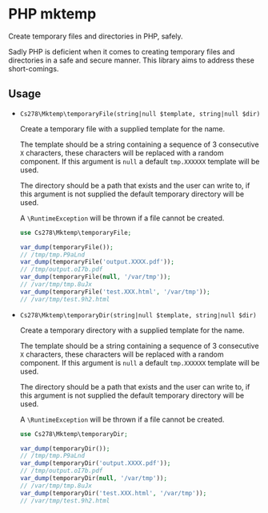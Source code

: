 PHP mktemp
==========

Create temporary files and directories in PHP, safely.

Sadly PHP is deficient when it comes to creating temporary files and directories
in a safe and secure manner. This library aims to address these short-comings.

Usage
-----

* `Cs278\Mktemp\temporaryFile(string|null $template, string|null $dir)`

  Create a temporary file with a supplied template for the name.

  The template should be a string containing a sequence of 3 consecutive `X`
  characters, these characters will be replaced with a random component. If this
  argument is `null` a default `tmp.XXXXXX` template will be used.

  The directory should be a path that exists and the user can write to, if this
  argument is not supplied the default temporary directory will be used.

  A `\RuntimeException` will be thrown if a file cannot be created.

  ```php
  use Cs278\Mktemp\temporaryFile;

  var_dump(temporaryFile());
  // /tmp/tmp.P9aLnd
  var_dump(temporaryFile('output.XXXX.pdf'));
  // /tmp/output.oI7b.pdf
  var_dump(temporaryFile(null, '/var/tmp'));
  // /var/tmp/tmp.8uJx
  var_dump(temporaryFile('test.XXX.html', '/var/tmp'));
  // /var/tmp/test.9h2.html
  ```

* `Cs278\Mktemp\temporaryDir(string|null $template, string|null $dir)`

  Create a temporary directory with a supplied template for the name.

  The template should be a string containing a sequence of 3 consecutive `X`
  characters, these characters will be replaced with a random component. If this
  argument is `null` a default `tmp.XXXXXX` template will be used.

  The directory should be a path that exists and the user can write to, if this
  argument is not supplied the default temporary directory will be used.

  A `\RuntimeException` will be thrown if a file cannot be created.

  ```php
  use Cs278\Mktemp\temporaryDir;

  var_dump(temporaryDir());
  // /tmp/tmp.P9aLnd
  var_dump(temporaryDir('output.XXXX.pdf'));
  // /tmp/output.oI7b.pdf
  var_dump(temporaryDir(null, '/var/tmp'));
  // /var/tmp/tmp.8uJx
  var_dump(temporaryDir('test.XXX.html', '/var/tmp'));
  // /var/tmp/test.9h2.html
  ```
